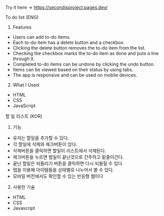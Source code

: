 Try it here -> https://secondjsproject.pages.dev/

To do list (ENG)

1. Features

- Users can add to-do items.
- Each to-do item has a delete button and a checkbox.
- Clicking the delete button removes the to-do item from the list.
- Checking the checkbox marks the to-do item as done and puts a line through it.
- Completed to-do items can be undone by clicking the undo button.
- Items can be viewed based on their status by using tabs.
- The app is responsive and can be used on mobile devices.

2. What I Used

- HTML
- CSS
- JavaScript



할 일 리스트 (KOR)

1. 기능

- 유저는 할일을 추가할 수 있다.
- 각 할일에 삭제와 체크버튼이 있다.
- 삭제버튼을 클릭하면 할일이 리스트에서 삭제된다.
- 체크버튼을 누르면 할일이 끝난것으로 간주하고 밑줄이간다.
- 끝난 할일은 되돌리기 버튼을 클릭하면 다시 되돌릴 수 있다.
- 탭을 이용해 아이템들을 상태별로 나누어서 볼 수 있다.
- 모바일 버전에서도 확인할 수 있는 반응형 웹이다

2. 사용한 기술

- HTML
- CSS
- Javascript
